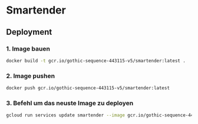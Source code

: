 # Smartender

## Deployment

### 1. Image bauen

```bash
docker build -t gcr.io/gothic-sequence-443115-v5/smartender:latest .
```

### 2. Image pushen

```bash
docker push gcr.io/gothic-sequence-443115-v5/smartender:latest
```

### 3. Befehl um das neuste Image zu deployen

```bash
gcloud run services update smartender --image gcr.io/gothic-sequence-443115-v5/smartender:latest --region europe-west3
```

